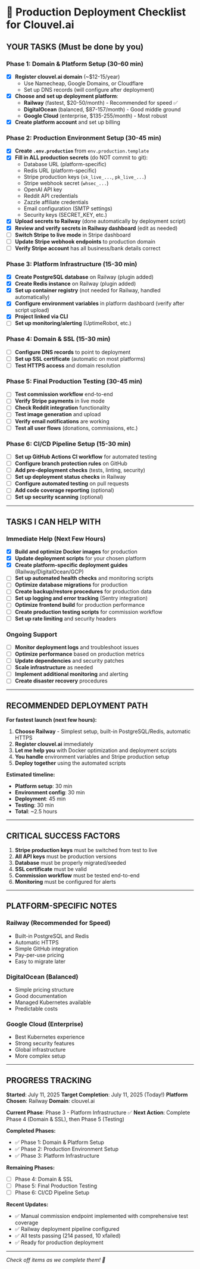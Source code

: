 # 🚀 Production Deployment Checklist for Clouvel.ai

## **YOUR TASKS (Must be done by you)**

### **Phase 1: Domain & Platform Setup (30-60 min)**
- [x] **Register clouvel.ai domain** (~$12-15/year)
  - Use Namecheap, Google Domains, or Cloudflare
  - Set up DNS records (will configure after deployment)
- [x] **Choose and set up deployment platform**:
  - **Railway** (fastest, $20-50/month) - Recommended for speed ✅
  - **DigitalOcean** (balanced, $87-157/month) - Good middle ground
  - **Google Cloud** (enterprise, $135-255/month) - Most robust
- [x] **Create platform account** and set up billing

### **Phase 2: Production Environment Setup (30-45 min)**
- [x] **Create `.env.production`** from `env.production.template`
- [x] **Fill in ALL production secrets** (do NOT commit to git):
  - Database URL (platform-specific)
  - Redis URL (platform-specific)
  - Stripe production keys (`sk_live_...`, `pk_live_...`)
  - Stripe webhook secret (`whsec_...`)
  - OpenAI API key
  - Reddit API credentials
  - Zazzle affiliate credentials
  - Email configuration (SMTP settings)
  - Security keys (SECRET_KEY, etc.)
- [x] **Upload secrets to Railway** (done automatically by deployment script)
- [x] **Review and verify secrets in Railway dashboard** (edit as needed)
- [ ] **Switch Stripe to live mode** in Stripe dashboard
- [ ] **Update Stripe webhook endpoints** to production domain
- [ ] **Verify Stripe account** has all business/bank details correct

### **Phase 3: Platform Infrastructure (15-30 min)**
- [x] **Create PostgreSQL database** on Railway (plugin added)
- [x] **Create Redis instance** on Railway (plugin added)
- [x] **Set up container registry** (not needed for Railway, handled automatically)
- [x] **Configure environment variables** in platform dashboard (verify after script upload)
- [x] **Project linked via CLI**
- [ ] **Set up monitoring/alerting** (UptimeRobot, etc.)

### **Phase 4: Domain & SSL (15-30 min)**
- [ ] **Configure DNS records** to point to deployment
- [ ] **Set up SSL certificate** (automatic on most platforms)
- [ ] **Test HTTPS access** and domain resolution

### **Phase 5: Final Production Testing (30-45 min)**
- [ ] **Test commission workflow** end-to-end
- [ ] **Verify Stripe payments** in live mode
- [ ] **Check Reddit integration** functionality
- [ ] **Test image generation** and upload
- [ ] **Verify email notifications** are working
- [ ] **Test all user flows** (donations, commissions, etc.)

### **Phase 6: CI/CD Pipeline Setup (15-30 min)**
- [ ] **Set up GitHub Actions CI workflow** for automated testing
- [ ] **Configure branch protection rules** on GitHub
- [ ] **Add pre-deployment checks** (tests, linting, security)
- [ ] **Set up deployment status checks** in Railway
- [ ] **Configure automated testing** on pull requests
- [ ] **Add code coverage reporting** (optional)
- [ ] **Set up security scanning** (optional)

---

## **TASKS I CAN HELP WITH**

### **Immediate Help (Next Few Hours)**
- [x] **Build and optimize Docker images** for production
- [x] **Update deployment scripts** for your chosen platform
- [x] **Create platform-specific deployment guides** (Railway/DigitalOcean/GCP)
- [ ] **Set up automated health checks** and monitoring scripts
- [ ] **Optimize database migrations** for production
- [ ] **Create backup/restore procedures** for production data
- [ ] **Set up logging and error tracking** (Sentry integration)
- [ ] **Optimize frontend build** for production performance
- [ ] **Create production testing scripts** for commission workflow
- [ ] **Set up rate limiting** and security headers

### **Ongoing Support**
- [ ] **Monitor deployment logs** and troubleshoot issues
- [ ] **Optimize performance** based on production metrics
- [ ] **Update dependencies** and security patches
- [ ] **Scale infrastructure** as needed
- [ ] **Implement additional monitoring** and alerting
- [ ] **Create disaster recovery** procedures

---

## **RECOMMENDED DEPLOYMENT PATH**

**For fastest launch (next few hours):**

1. **Choose Railway** - Simplest setup, built-in PostgreSQL/Redis, automatic HTTPS
2. **Register clouvel.ai** immediately
3. **Let me help you** with Docker optimization and deployment scripts
4. **You handle** environment variables and Stripe production setup
5. **Deploy together** using the automated scripts

**Estimated timeline:**
- **Platform setup**: 30 min
- **Environment config**: 30 min  
- **Deployment**: 45 min
- **Testing**: 30 min
- **Total**: ~2.5 hours

---

## **CRITICAL SUCCESS FACTORS**

1. **Stripe production keys** must be switched from test to live
2. **All API keys** must be production versions
3. **Database** must be properly migrated/seeded
4. **SSL certificate** must be valid
5. **Commission workflow** must be tested end-to-end
6. **Monitoring** must be configured for alerts

---

## **PLATFORM-SPECIFIC NOTES**

### **Railway (Recommended for Speed)**
- Built-in PostgreSQL and Redis
- Automatic HTTPS
- Simple GitHub integration
- Pay-per-use pricing
- Easy to migrate later

### **DigitalOcean (Balanced)**
- Simple pricing structure
- Good documentation
- Managed Kubernetes available
- Predictable costs

### **Google Cloud (Enterprise)**
- Best Kubernetes experience
- Strong security features
- Global infrastructure
- More complex setup

---

## **PROGRESS TRACKING**

**Started**: July 11, 2025
**Target Completion**: July 11, 2025 (Today!)
**Platform Chosen**: Railway
**Domain**: clouvel.ai

**Current Phase**: Phase 3 - Platform Infrastructure ✅
**Next Action**: Complete Phase 4 (Domain & SSL), then Phase 5 (Testing)

**Completed Phases:**
- ✅ Phase 1: Domain & Platform Setup
- ✅ Phase 2: Production Environment Setup  
- ✅ Phase 3: Platform Infrastructure

**Remaining Phases:**
- [ ] Phase 4: Domain & SSL
- [ ] Phase 5: Final Production Testing
- [ ] Phase 6: CI/CD Pipeline Setup

**Recent Updates:**
- ✅ Manual commission endpoint implemented with comprehensive test coverage
- ✅ Railway deployment pipeline configured
- ✅ All tests passing (214 passed, 10 xfailed)
- ✅ Ready for production deployment

---

*Check off items as we complete them! 🚀* 